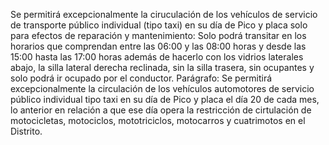 Se permitirá excepcionalmente la ciruculación de los vehículos de servicio de transporte público individual (tipo taxi) en su día de Pico y placa solo para efectos de reparación y mantenimiento: Solo podrá transitar en los horarios que comprendan entre las 06:00 y las 08:00 horas y desde las 15:00 hasta las 17:00 horas además de hacerlo con los vidrios laterales abajo, la silla lateral derecha reclinada, sin la silla trasera, sin ocupantes y solo podrá ir ocupado por el conductor. Parágrafo: Se permitirá excepcionalmente la circulación de los vehículos automotores de servicio público individual tipo taxi en su día de Pico y placa el día 20 de cada mes, lo anterior en relación a que ese día opera la restricción de cirtulación de motocicletas, motociclos, mototriciclos, motocarros y cuatrimotos en el Distrito.
